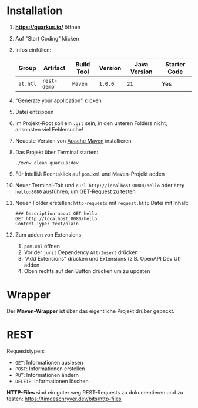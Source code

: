 # Installation

1. **https://quarkus.io/** öffnen
2. Auf "Start Coding" klicken
3. Infos einfüllen:

    | Group | Artifact | Build Tool | Version | Java Version | Starter Code |
    |-------|----------|------------|---------|--------------|--------------|
    | `at.htl` | `rest-demo` | `Maven` | `1.0.0` | `21` | Yes |
4. "Generate your application" klicken
5. Datei entzippen
6. Im Projekt-Root soll ein `.git` sein, in den unteren Folders nicht, ansonsten viel Fehlersuche!
7. Neueste Version von [Apache Maven](https://maven.apache.org/) installieren
8. Das Projekt über Terminal starten: 
    ```
    ./mvnw clean quarkus:dev
    ```
9. Für IntelliJ: Rechtsklick auf `pom.xml` und Maven-Projekt adden
10. Neuer Terminal-Tab und `curl http://localhost:8080/hello` oder `http hello:8080` ausführen, um GET-Request zu testen
11. Neuen Folder erstellen: `http-requests` mit `request.http` Datei mit Inhalt:
    ```
    ### Description about GET hello
    GET http://localhost:8080/hello
    Content-Type: text/plain
    ```
12. Zum adden von Extensions:
    1. `pom.xml` öffnen
    2. Vor der `junit` Dependency `Alt-Insert` drücken
    3. "Add Extensions" drücken und Extensions (z.B. OpenAPI Dev UI) adden
    4. Oben rechts auf den Button drücken um zu updaten

# Wrapper

Der **Maven-Wrapper** ist über das eigentliche Projekt drüber gepackt. 

# REST

Requeststypen:

- `GET`: Informationen auslesen
- `POST`: Informationen erstellen
- `PUT`: Informationen ändern
- `DELETE`: Informationen löschen

**HTTP-Files** sind ein guter weg REST-Requests zu dokumentieren und zu testen: https://timdeschryver.dev/bits/http-files